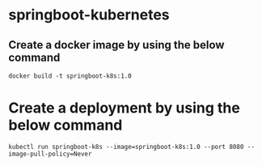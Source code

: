 # springboot-kubernetes
## Create a docker image by using the below command

```
docker build -t springboot-k8s:1.0
```

# Create a deployment by using the below command
```shell script
kubectl run springboot-k8s --image=springboot-k8s:1.0 --port 8080 --image-pull-policy=Never

```

